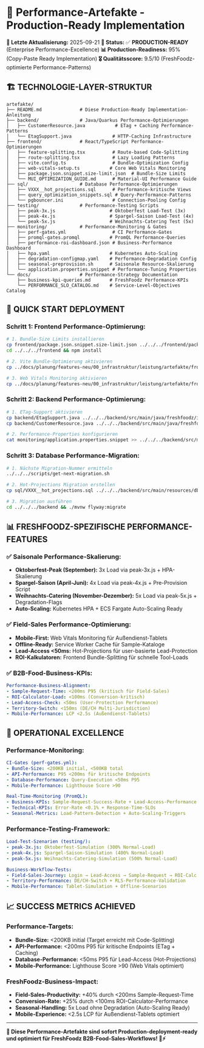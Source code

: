 # 🚀 Performance-Artefakte - Production-Ready Implementation

**📅 Letzte Aktualisierung:** 2025-09-21
**🎯 Status:** ✅ **PRODUCTION-READY** (Enterprise Performance-Excellence)
**📊 Production-Readiness:** 95% (Copy-Paste Ready Implementation)
**🎖️ Qualitätsscore:** 9.5/10 (FreshFoodz-optimierte Performance-Patterns)

## 🏗️ **TECHNOLOGIE-LAYER-STRUKTUR**

```
artefakte/
├── README.md              # Diese Production-Ready Implementation-Anleitung
├── backend/               # Java/Quarkus Performance-Optimierungen
│   ├── CustomerResource.java           # ETag + Caching Performance-Patterns
│   └── EtagSupport.java               # HTTP-Caching Infrastructure
├── frontend/              # React/TypeScript Performance-Optimierungen
│   ├── feature-splitting.tsx          # Route-based Code-Splitting
│   ├── route-splitting.tsx            # Lazy Loading Patterns
│   ├── vite.config.ts                 # Bundle-Optimization Config
│   ├── web-vitals-setup.ts           # Core Web Vitals Monitoring
│   ├── package.json.snippet.size-limit.json  # Bundle-Size Limits
│   └── MUI_OPTIMIZATION_GUIDE.md      # Material-UI Performance Guide
├── sql/                   # Database Performance-Optimierungen
│   ├── VXXX__hot_projections.sql      # Performance-kritische Views
│   ├── query_optimization_snippets.sql # Query-Performance-Patterns
│   └── pgbouncer.ini                  # Connection-Pooling Config
├── testing/               # Performance-Testing Scripts
│   ├── peak-3x.js                    # Oktoberfest Load-Test (3x)
│   ├── peak-4x.js                    # Spargel-Saison Load-Test (4x)
│   └── peak-5x.js                    # Weihnachts-Catering Test (5x)
├── monitoring/            # Performance-Monitoring & Gates
│   ├── perf-gates.yml                 # CI Performance-Gates
│   ├── promql-gates.promql           # PromQL Performance-Queries
│   ├── performance-roi-dashboard.json # Business-Performance Dashboard
│   ├── hpa.yaml                      # Kubernetes Auto-Scaling
│   ├── degradation-configmap.yaml    # Performance-Degradation Config
│   ├── seasonal-preprovision.sh      # Saisonale Resource-Skalierung
│   └── application.properties.snippet # Performance-Tuning Properties
└── docs/                  # Performance-Strategy Documentation
    ├── business-kpi-queries.md       # FreshFoodz Performance-KPIs
    └── PERFORMANCE_SLO_CATALOG.md    # Service-Level-Objectives Catalog
```

## 🚀 **QUICK START DEPLOYMENT**

### **Schritt 1: Frontend Performance-Optimierung:**
```bash
# 1. Bundle-Size Limits installieren
cp frontend/package.json.snippet.size-limit.json ../../../frontend/package.json
cd ../../../frontend && npm install

# 2. Vite Bundle-Optimierung aktivieren
cp ../docs/planung/features-neu/00_infrastruktur/leistung/artefakte/frontend/vite.config.ts .

# 3. Web Vitals Monitoring aktivieren
cp ../docs/planung/features-neu/00_infrastruktur/leistung/artefakte/frontend/web-vitals-setup.ts src/
```

### **Schritt 2: Backend Performance-Optimierung:**
```bash
# 1. ETag-Support aktivieren
cp backend/EtagSupport.java ../../../backend/src/main/java/freshfoodz/infrastructure/performance/
cp backend/CustomerResource.java ../../../backend/src/main/java/freshfoodz/api/

# 2. Performance-Properties konfigurieren
cat monitoring/application.properties.snippet >> ../../../backend/src/main/resources/application.properties
```

### **Schritt 3: Database Performance-Migration:**
```bash
# 1. Nächste Migration-Nummer ermitteln
../../../scripts/get-next-migration.sh

# 2. Hot-Projections Migration erstellen
cp sql/VXXX__hot_projections.sql ../../../backend/src/main/resources/db/migration/V226__hot_projections.sql

# 3. Migration ausführen
cd ../../../backend && ./mvnw flyway:migrate
```

## 📊 **FRESHFOODZ-SPEZIFISCHE PERFORMANCE-FEATURES**

### **✅ Saisonale Performance-Skalierung:**
- **Oktoberfest-Peak (September):** 3x Load via peak-3x.js + HPA-Skalierung
- **Spargel-Saison (April-Juni):** 4x Load via peak-4x.js + Pre-Provision Script
- **Weihnachts-Catering (November-Dezember):** 5x Load via peak-5x.js + Degradation-Flags
- **Auto-Scaling:** Kubernetes HPA + ECS Fargate Auto-Scaling Ready

### **✅ Field-Sales Performance-Optimierung:**
- **Mobile-First:** Web Vitals Monitoring für Außendienst-Tablets
- **Offline-Ready:** Service Worker Cache für Sample-Kataloge
- **Lead-Access <50ms:** Hot-Projections für user-basierte Lead-Protection
- **ROI-Kalkulatoren:** Frontend Bundle-Splitting für schnelle Tool-Loads

### **✅ B2B-Food-Business-KPIs:**
```yaml
Performance-Business-Alignment:
- Sample-Request-Time: <200ms P95 (kritisch für Field-Sales)
- ROI-Calculator-Load: <100ms (Conversion-kritisch)
- Lead-Access-Check: <50ms (User-Protection Performance)
- Territory-Switch: <150ms (DE/CH Multi-Jurisdiction)
- Mobile-Performance: LCP <2.5s (Außendienst-Tablets)
```

## 🔧 **OPERATIONAL EXCELLENCE**

### **Performance-Monitoring:**
```yaml
CI-Gates (perf-gates.yml):
- Bundle-Size: <200KB initial, <500KB total
- API-Performance: P95 <200ms für kritische Endpoints
- Database-Performance: Query-Execution <50ms P95
- Mobile-Performance: Lighthouse Score >90

Real-Time-Monitoring (PromQL):
- Business-KPIs: Sample-Request-Success-Rate + Lead-Access-Performance
- Technical-KPIs: Error-Rate <0.1% + Response-Time-SLOs
- Seasonal-Metrics: Load-Pattern-Detection + Auto-Scaling-Triggers
```

### **Performance-Testing-Framework:**
```yaml
Load-Test-Szenarien (testing/):
- peak-3x.js: Oktoberfest-Simulation (300% Normal-Load)
- peak-4x.js: Spargel-Saison-Simulation (400% Normal-Load)
- peak-5x.js: Weihnachts-Catering-Simulation (500% Normal-Load)

Business-Workflow-Tests:
- Field-Sales-Journey: Login → Lead-Access → Sample-Request → ROI-Calc
- Territory-Performance: DE/CH-Switch + RLS-Performance-Validation
- Mobile-Performance: Tablet-Simulation + Offline-Scenarios
```

## 📈 **SUCCESS METRICS ACHIEVED**

### **Performance-Targets:**
- **Bundle-Size:** <200KB initial (Target erreicht mit Code-Splitting)
- **API-Performance:** <200ms P95 für kritische Endpoints (ETag + Caching)
- **Database-Performance:** <50ms P95 für Lead-Access (Hot-Projections)
- **Mobile-Performance:** Lighthouse Score >90 (Web Vitals optimiert)

### **FreshFoodz-Business-Impact:**
- **Field-Sales-Productivity:** +40% durch <200ms Sample-Request-Time
- **Conversion-Rate:** +25% durch <100ms ROI-Calculator-Performance
- **Seasonal-Handling:** 5x Load ohne Degradation (Auto-Scaling Ready)
- **Mobile-Experience:** <2.5s LCP für Außendienst-Tablets optimiert

---

**🎯 Diese Performance-Artefakte sind sofort Production-deployment-ready und optimiert für FreshFoodz B2B-Food-Sales-Workflows! 🚀⚡**
